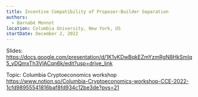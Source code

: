 ```yaml
---
title: Incentive Compatibility of Proposer-Builder Separation
authors:
  - Barnabé Monnot
location: Columbia University, New York, US
startDate: December 2, 2022
---
```


Slides: <https://docs.google.com/presentation/d/1K1vKDwBqkEZmYzmRgN8HkSmIq5_yDQmxTh3VlACqn6k/edit?usp=drive_link>

Topic: Columbia Cryptoeconomics workshop <https://www.notion.so/Columbia-Cryptoeconomics-workshop-CCE-2022-1cfd98955541816baf8fd934c12be3de?pvs=21>
